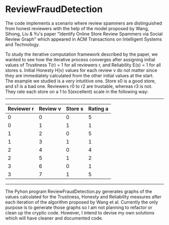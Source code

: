 # ReviewFraudDetection

The code implements a scenario where review spammers are distinguished from honest reviewers with the help of the model proposed by Wang, Sihong, Liu & Yu's paper "Identify Online Store Review Spammers via Social Review Graph" which appeared in ACM Transactions on Intelligent Systems and Technology.

To study the iterative computation framework described by the paper, we wanted to see how the iterative process converges after assigning initial values of Trustiness T(r) = 1 for all reviewers r, and Reliability E(s) = 1 for all stores s. Initial Honesty H(v) values for each review v do not matter since they are immediately calculated from the other initial values at the start.  
The example we studied is a very intutitive one. Store s0 is a good store, and s1 is a bad one. Reviewers r0 to r2 are trustable, whereas r3 is not. They rate each store on a 1 to 5(excellent) scale in the following way: 
 _____________________________________________
| Reviewer r| Review v | Store s  | Rating a  |
|-----------|----------|----------|-----------|
|     0     |     0    |    0     |     5     |
|     0     |     1    |    1     |     1     |
|     1     |     2    |    0     |     5     |
|     1     |     3    |    1     |     1     |
|     2     |     4    |    0     |     4     |
|     2     |     5    |    1     |     2     |
|     3     |     6    |    0     |     1     |
|     3     |     7    |    1     |     5     |
______________________________________________

The Pyhon program ReviewFraudDetection.py generates graphs of the values calculated for the Trustiness, Honesty and Reliability measures after each iteration of the algorithm proposed by Wang et al. Currently the only purpose is to generate those graphs so I am not planning to refactor or clean up the cryptic code. However, I intend to devise my own solutions which will have cleaner and documented code.
